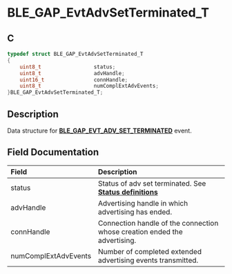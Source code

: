# BLE_GAP_EvtAdvSetTerminated_T

## C

```c
typedef struct BLE_GAP_EvtAdvSetTerminated_T
{
    uint8_t                 status;
    uint8_t                 advHandle;
    uint16_t                connHandle;
    uint8_t                 numComplExtAdvEvents;
}BLE_GAP_EvtAdvSetTerminated_T;
```

## Description

Data structure for **[BLE_GAP_EVT_ADV_SET_TERMINATED](GUID-ADCFB5AA-F06E-4ED9-9227-592A5CE40F39.md)** event.


## Field Documentation

|Field|Description|
|:---|:---|
|status|Status of adv set terminated. See **[Status definitions](GUID-2134D6D9-9339-488A-9386-3D130CCB7074.md)**|
|advHandle|Advertising handle in which advertising has ended.|
|connHandle|Connection handle of the connection whose creation ended the advertising.|
|numComplExtAdvEvents|Number of completed extended advertising events transmitted.|
